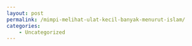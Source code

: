 ```yaml
---
layout: post
permalink: /mimpi-melihat-ulat-kecil-banyak-menurut-islam/
categories:
    - Uncategorized
---
```


